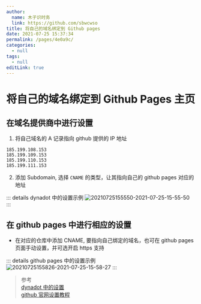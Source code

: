 ```yaml
---
author: 
  name: 木子识时务
  link: https://github.com/sbwcwso
title: 将自己的域名绑定到 Github pages
date: 2021-07-25 15:37:34
permalink: /pages/4e0a9c/
categories: 
  - null
tags: 
  - null
editLink: true
---
```

<!-- Vuepress: 自动在 README 页面生成目录. 需要构建关于文件的高效数据结构 -->

# 将自己的域名绑定到 Github Pages 主页

## 在域名提供商中进行设置

1. 将自己域名的 A 记录指向 github 提供的 IP 地址

```
185.199.108.153
185.199.109.153
185.199.110.153
185.199.111.153
```

2. 添加 Subdomain, 选择 `CNAME` 的类型，让其指向自己的 github pages 对应的地址

::: details dynadot 中的设置示例
![20210725155550-2021-07-25-15-55-50](https://cdn.jsdelivr.net/gh/Lijunjie9502/PicBed@master/20210725155550-2021-07-25-15-55-50.png)
:::

## 在 github pages 中进行相应的设置

* 在对应的仓库中添加 CNAME, 要指向自己绑定的域名，也可在 github pages 页面手动设置，并可选开启 https 支持

::: details github pages 中的设置示例
![20210725155826-2021-07-25-15-58-27](https://cdn.jsdelivr.net/gh/Lijunjie9502/PicBed@master/20210725155826-2021-07-25-15-58-27.png)
:::

> 参考  
> [dynadot 中的设置](https://www.dynadot.com/community/forums/f3-web-hosting/github-pages-9793.html)  
> [github 官网设置教程](https://docs.github.com/en/pages/configuring-a-custom-domain-for-your-github-pages-site/about-custom-domains-and-github-pages)